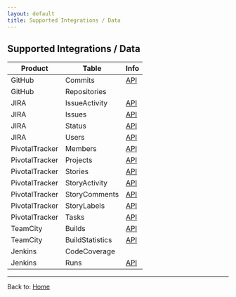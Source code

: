 ```yaml
---
layout: default
title: Supported Integrations / Data
---
```


## Supported Integrations / Data

Product|Table|Info|
------ | --- | -- |
GitHub|Commits|[API](https://developer.github.com/v3/repos/commits/#list-commits-on-a-repository)|
GitHub|Repositories||
JIRA|IssueActivity|[API](https://docs.atlassian.com/jira/REST/cloud/#api/2/issue/{issueIdOrKey}/changelog)|
JIRA|Issues|[API](https://docs.atlassian.com/jira/REST/cloud/#api/2/issue)|
JIRA|Status|[API](https://docs.atlassian.com/jira/REST/cloud/#api/2/status)|
JIRA|Users|[API](https://docs.atlassian.com/jira/REST/cloud/#api/2/user)|
PivotalTracker|Members|[API](https://www.pivotaltracker.com/help/api/rest/v5#Project_Memberships)|
PivotalTracker|Projects|[API](https://www.pivotaltracker.com/help/api/rest/v5#Projects)|
PivotalTracker|Stories|[API](https://www.pivotaltracker.com/help/api/rest/v5#Stories)|
PivotalTracker|StoryActivity|[API](https://www.pivotaltracker.com/help/api/rest/v5#Activity)|
PivotalTracker|StoryComments|[API](https://www.pivotaltracker.com/help/api/rest/v5#Comments)|
PivotalTracker|StoryLabels|[API](https://www.pivotaltracker.com/help/api/rest/v5#Labels)|
PivotalTracker|Tasks|[API](https://www.pivotaltracker.com/help/api/rest/v5#Story_Tasks)|
TeamCity|Builds|[API](https://confluence.jetbrains.com/display/TCD10/REST+API#RESTAPI-BuildRequests)|
TeamCity|BuildStatistics|[API](https://confluence.jetbrains.com/display/TCD10/REST+API#RESTAPI-Statistics)|
Jenkins|CodeCoverage||
Jenkins|Runs|[API](http://javadoc.jenkins.io/plugin/pipeline-rest-api/com/cloudbees/workflow/rest/endpoints/RunAPI.html)|

---

Back to: [Home](README.md#supported-integrations)
